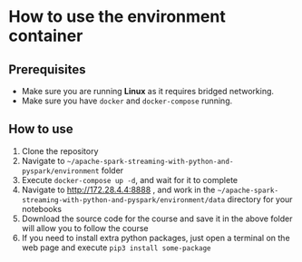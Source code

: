 # How to use the environment container

## Prerequisites

- Make sure you are running **Linux** as it requires bridged networking.
- Make sure you have `docker` and `docker-compose` running.

## How to use

1. Clone the repository
2. Navigate to `~/apache-spark-streaming-with-python-and-pyspark/environment` folder
3. Execute `docker-compose up -d`, and wait for it to complete
4. Navigate to http://172.28.4.4:8888 , and work in the `~/apache-spark-streaming-with-python-and-pyspark/environment/data` directory for your notebooks
5. Download the source code for the course and save it in the above folder will allow you to follow the course
6. If you need to install extra python packages, just open a terminal on the web page and execute `pip3 install some-package`